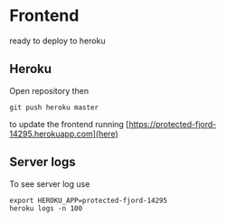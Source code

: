 # Frontend

ready to deploy to heroku

## Heroku

Open repository then

```
git push heroku master
```

to update the frontend running [https://protected-fjord-14295.herokuapp.com](here)

## Server logs

To see server log use

```
export HEROKU_APP=protected-fjord-14295
heroku logs -n 100
```


